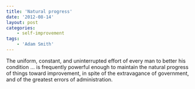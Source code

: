 ```yaml
---
title: 'Natural progress'
date: '2012-08-14'
layout: post
categories:
    - self-improvement
tags:
    - 'Adam Smith'
---
```


The uniform, constant, and uninterrupted effort of every man to better his condition … is frequently powerful enough to maintain the natural progress of things toward improvement, in spite of the extravagance of government, and of the greatest errors of administration.
